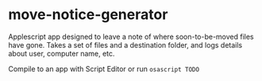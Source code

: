 # move-notice-generator

Applescript app designed to leave a note of where soon-to-be-moved files have gone. Takes a set of files and a destination folder, and logs details about user, computer name, etc.

Compile to an app with Script Editor or run `osascript TODO`


